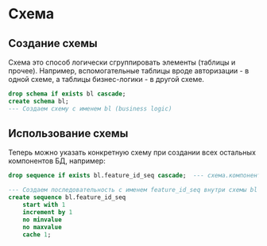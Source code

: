 # Схема

## Создание схемы

Схема это способ логически сгруппировать элементы (таблицы и прочее). Например, вспомогательные таблицы вроде авторизации - в одной схеме, а таблицы бизнес-логики - в другой схеме.

```sql
drop schema if exists bl cascade;
create schema bl;
--- Создаем схему с именем bl (business logic)
```

## Использование схемы

Теперь можно указать конкретную схему при создании всех остальных компонентов БД, например:

```sql
drop sequence if exists bl.feature_id_seq cascade;  --- схема.компонент
```

```sql
--- Создаем последовательность с именем feature_id_seq внутри схемы bl
create sequence bl.feature_id_seq
    start with 1 
    increment by 1 
    no minvalue 
    no maxvalue 
    cache 1;
```

